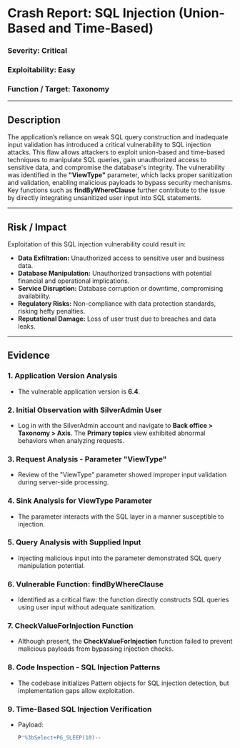 # Crash Report: SQL Injection (Union-Based and Time-Based)

### **Severity:** Critical  
### **Exploitability:** Easy  
### **Function / Target:** Taxonomy  

---

## **Description**  
The application’s reliance on weak SQL query construction and inadequate input validation has introduced a critical vulnerability to SQL injection attacks. This flaw allows attackers to exploit union-based and time-based techniques to manipulate SQL queries, gain unauthorized access to sensitive data, and compromise the database's integrity. The vulnerability was identified in the **"ViewType"** parameter, which lacks proper sanitization and validation, enabling malicious payloads to bypass security mechanisms. Key functions such as **findByWhereClause** further contribute to the issue by directly integrating unsanitized user input into SQL statements.

---

## **Risk / Impact**  
Exploitation of this SQL injection vulnerability could result in:  
- **Data Exfiltration:** Unauthorized access to sensitive user and business data.  
- **Database Manipulation:** Unauthorized transactions with potential financial and operational implications.  
- **Service Disruption:** Database corruption or downtime, compromising availability.  
- **Regulatory Risks:** Non-compliance with data protection standards, risking hefty penalties.  
- **Reputational Damage:** Loss of user trust due to breaches and data leaks.  

---

## **Evidence**  

### 1. **Application Version Analysis**  
- The vulnerable application version is **6.4**.

### 2. **Initial Observation with SilverAdmin User**  
- Log in with the SilverAdmin account and navigate to **Back office > Taxonomy > Axis**. The **Primary topics** view exhibited abnormal behaviors when analyzing requests.

### 3. **Request Analysis - Parameter "ViewType"**  
- Review of the "ViewType" parameter showed improper input validation during server-side processing.  

### 4. **Sink Analysis for ViewType Parameter**  
- The parameter interacts with the SQL layer in a manner susceptible to injection.  

### 5. **Query Analysis with Supplied Input**  
- Injecting malicious input into the parameter demonstrated SQL query manipulation potential.  

### 6. **Vulnerable Function: findByWhereClause**  
- Identified as a critical flaw: the function directly constructs SQL queries using user input without adequate sanitization.  

### 7. **CheckValueForInjection Function**  
- Although present, the **CheckValueForInjection** function failed to prevent malicious payloads from bypassing injection checks.  

### 8. **Code Inspection - SQL Injection Patterns**  
- The codebase initializes Pattern objects for SQL injection detection, but implementation gaps allow exploitation.

### 9. **Time-Based SQL Injection Verification**  
- Payload:  
  ```sql
  P'%3bSelect+PG_SLEEP(10)--
